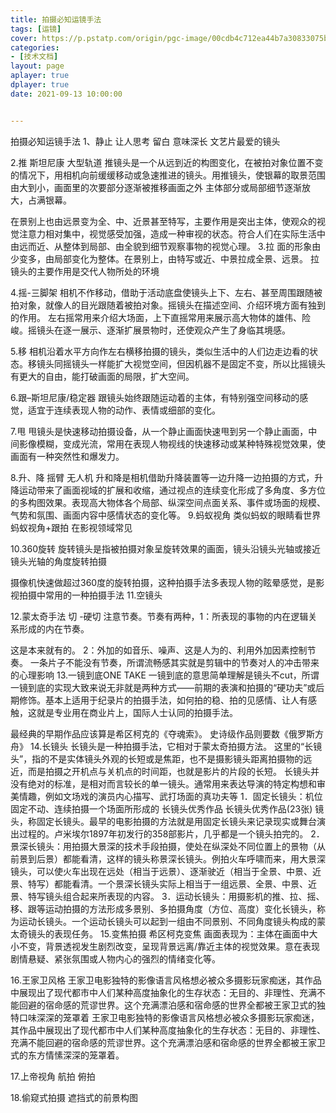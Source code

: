 ```yaml
---
title: 拍摄必知运镜手法
tags: [运镜]
cover: https://p.pstatp.com/origin/pgc-image/00cdb4c712ea44b7a30833075b0c637d
categories:
- [技术文档]
layout: page
aplayer: true
dplayer: true
date: 2021-09-13 10:00:00


---
```


拍摄必知运镜手法
1、静止
让人思考 留白 意味深长 文艺片最爱的镜头

2.推
斯坦尼康 大型轨道
推镜头是一个从远到近的构图变化，在被拍对象位置不变的情况下，用相机向前缓缓移动或急速推进的镜头。用推镜头，使银幕的取景范围由大到小，画面里的次要部分逐渐被推移画面之外
主体部分或局部细节逐渐放大，占满银幕。

在景别上也由远景变为全、中、近景甚至特写，主要作用是突出主体，使观众的视觉注意力相对集中，视觉感受加强，造成一种审视的状态。符合人们在实际生活中由远而近、从整体到局部、由全貌到细节观察事物的视觉心理。
3.拉
面的形象由少变多，由局部变化为整体。在景别上，由特写或近、中景拉成全景、远景。
拉镜头的主要作用是交代人物所处的环境

4.摇-三脚架
相机不作移动，借助于活动底盘使镜头上下、左右、甚至周围跟随被拍对象，就像人的目光跟随着被拍对象。摇镜头在描述空间、介绍环境方面有独到的作用。 左右摇常用来介绍大场面，上下直摇常用来展示高大物体的雄伟、险峻。摇镜头在逐一展示、逐渐扩展景物时，还使观众产生了身临其境感。

5.移
相机沿着水平方向作左右横移拍摄的镜头，类似生活中的人们边走边看的状态。移镜头同摇镜头一样能扩大视觉空间，但因机器不是固定不变，所以比摇镜头有更大的自由，能打破画面的局限，扩大空间。

6.跟–斯坦尼康/稳定器
跟镜头始终跟随运动着的主体，有特别强空间移动的感觉，适宜于连续表现人物的动作、表情或细部的变化。

 

7.甩
甩镜头是快速移动拍摄设备，从一个静止画面快速甩到另一个静止画面，中间影像模糊，变成光流，常用在表现人物视线的快速移动或某种特殊视觉效果，使画面有一种突然性和爆发力。

8.升、降 摇臂 无人机
升和降是相机借助升降装置等一边升降一边拍摄的方式，升降运动带来了画面视域的扩展和收缩，通过视点的连续变化形成了多角度、多方位的多构图效果。表现高大物体各个局部、纵深空间点面关系、事件或场面的规模、气势和氛围、画面内容中感情状态的变化等。
9.蚂蚁视角
类似蚂蚁的眼睛看世界
蚂蚁视角+跟拍 在影视领域常见

10.360旋转
旋转镜头是指被拍摄对象呈旋转效果的画面，镜头沿镜头光轴或接近镜头光轴的角度旋转拍摄


摄像机快速做超过360度的旋转拍摄，这种拍摄手法多表现人物的眩晕感觉，是影视拍摄中常用的一种拍摄手法
11.空镜头

12.蒙太奇手法 切 -硬切
注意节奏。节奏有两种，1：所表现的事物的内在逻辑关系形成的内在节奏。

这是本来就有的。 2：外加的如音乐、噪声、这是人为的、利用外加因素控制节奏。 一条片子不能没有节奏，所谓流畅感其实就是剪辑中的节奏对人的冲击带来的心理影响
13.一镜到底ONE TAKE
一镜到底的意思简单理解是镜头不cut，所谓一镜到底的实现大致来说无非就是两种方式——前期的表演和拍摄的“硬功夫”或后期修饰。基本上适用于纪录片的拍摄手法，如何拍的稳、拍的见感情、让人有感触，这就是专业用在商业片上，国际人士认同的拍摄手法。

最经典的早期作品应该算是希区柯克的《夺魂索》。 史诗级作品则要数《俄罗斯方舟》
14.长镜头
长镜头是一种拍摄手法，它相对于蒙太奇拍摄方法。 这里的“长镜头”，指的不是实体镜头外观的长短或是焦距，也不是摄影镜头距离拍摄物的远近，而是拍摄之开机点与关机点的时间距，也就是影片的片段的长短。
长镜头并没有绝对的标准，是相对而言较长的单一镜头。通常用来表达导演的特定构想和审美情趣，例如文场戏的演员内心描写、武打场面的真功夫等
1．固定长镜头：机位固定不动、连续拍摄一个场面所形成的 长镜头优秀作品 长镜头优秀作品(23张) 镜头，称固定长镜头。最早的电影拍摄的方法就是用固定长镜头来记录现实或舞台演出过程的。卢米埃尔1897年初发行的358部影片，几乎都是一个镜头拍完的。 2．景深长镜头：用拍摄大景深的技术手段拍摄，使处在纵深处不同位置上的景物（从前景到后景）都能看清，这样的镜头称景深长镜头。例拍火车呼啸而来，用大景深镜头，可以使火车出现在远处（相当于远景）、逐渐驶近（相当于全景、中景、近景、特写）都能看清。一个景深长镜头实际上相当于一组远景、全景、中景、近景、特写镜头组合起来所表现的内容。 3．运动长镜头：用摄影机的推、拉、摇、移、跟等运动拍摄的方法形成多景别、多拍摄角度（方位、高度）变化长镜头，称为运动长镜头。一个运动长镜头可以起到一组由不同景别、不同角度镜头构成的蒙太奇镜头的表现任务。
15.变焦拍摄 希区柯克变焦
画面表现为：主体在画面中大小不变，背景透视发生剧烈改变，呈现背景远离/靠近主体的视觉效果。意在表现剧情悬疑、紧张氛围或人物内心的强烈的情绪变化等。

16.王家卫风格
王家卫电影独特的影像语言风格想必被众多摄影玩家痴迷，其作品中展现出了现代都市中人们某种高度抽象化的生存状态：无目的、非理性、充满不能回避的宿命感的荒谬世界。这个充满漂泊感和宿命感的世界全都被王家卫式的独特口味深深的笼罩着
王家卫电影独特的影像语言风格想必被众多摄影玩家痴迷，其作品中展现出了现代都市中人们某种高度抽象化的生存状态：无目的、非理性、充满不能回避的宿命感的荒谬世界。这个充满漂泊感和宿命感的世界全都被王家卫式的东方情愫深深的笼罩着。

17.上帝视角
航拍 俯拍


18.偷窥式拍摄 遮挡式的前景构图


